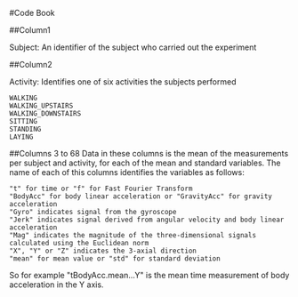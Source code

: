 #Code Book

##Column1

Subject: An identifier of the subject who carried out the experiment

##Column2

Activity: Identifies one of six activities the subjects performed

    WALKING 
    WALKING_UPSTAIRS 
    WALKING_DOWNSTAIRS 
    SITTING 
    STANDING 
    LAYING
    
##Columns 3 to 68
Data in these columns is the mean of the measurements per subject and activity, for each of the mean and standard variables. 
The name of each of this columns identifies the variables as follows:

    "t" for time or "f" for Fast Fourier Transform
    "BodyAcc" for body linear acceleration or "GravityAcc" for gravity acceleration
    "Gyro" indicates signal from the gyroscope
    "Jerk" indicates signal derived from angular velocity and body linear acceleration
    "Mag" indicates the magnitude of the three-dimensional signals calculated using the Euclidean norm
    "X", "Y" or "Z" indicates the 3-axial direction
    "mean" for mean value or "std" for standard deviation
 
So for example "tBodyAcc.mean...Y" is the mean time measurement of body acceleration in the Y axis.
